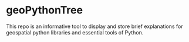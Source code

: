 # geoPythonTree

This repo is an informative tool to display and store brief explanations for geospatial python libraries and essential tools of Python.
